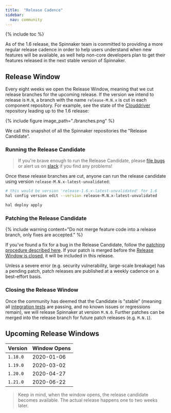 ```yaml
---
title:  "Release Cadence"
sidebar:
  nav: community
---
```


{% include toc %}

As of the 1.6 release, the Spinnaker team is committed to providing a more
regular release cadence in order to help users understand when new features
will be available, as well help non-core developers plan to get their features
released in the next stable version of Spinnaker.

## Release Window

Every eight weeks we open the Release Window, meaning that we cut release
branches for the upcoming release. If the version we intend to release is
`M.N`, a branch with the name `release-M.N.x` is cut in each component
repository. For example, see the state of the
[Clouddriver](https://github.com/spinnaker/clouddriver/) repository leading up
to the 1.6 release:

{% include
   figure
   image_path="./branches.png"
%}

We call this snapshot of all the Spinnaker repositories the "Release
Candidate".

### Running the Release Candidate

> If you're brave enough to run the Release Candidate, please [file
> bugs](https://github.com/spinnaker/spinnaker/issues) or alert us 
> on [slack](http://join.spinnaker.io) if you find any problems!

Once these release branches are cut, anyone can run the release candidate using
version `release-M.N.x-latest-unvalidated`:

```bash
# this would be version 'release-1.6.x-latest-unvalidated' for 1.6
hal config version edit --version release-M.N.x-latest-unvalidated

hal deploy apply
```

### Patching the Release Candidate

{% include
   warning
   content="Do not merge feature code into a release branch, only fixes are
   accepted."
%}

If you've found a fix for a bug in the Release Candidate, follow the [patching
procedure described
here](/community/contributing/releasing/#merge-into-the-release-branch). If
your patch is merged before the [Release Window is
closed](#closing-the-release-window), it will be included in this release.

Unless a severe error (e.g. security vulnerability, large-scale breakage) has a
pending patch, patch releases are published at a weekly cadence on a
best-effort basis.

### Closing the Release Window

Once the community has deemed that the Candidate is "stable" (meaning all
[integration
tests](https://github.com/spinnaker/spinnaker/tree/master/testing/citest) are
passing, and no known issues or regressions remain), we will release Spinnaker
at version `M.N.0`. Further patches can be merged into the release branch for
future patch releases (e.g. `M.N.1`).

## Upcoming Release Windows

| Version | Window Opens |
|-|-|
| `1.18.0` | 2020-01-06 |
| `1.19.0` | 2020-03-02 |
| `1.20.0` | 2020-04-27 |
| `1.21.0` | 2020-06-22 |

> Keep in mind, when the window opens, the release candidate becomes available.
> The actual release happens one to two weeks later.
